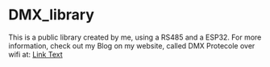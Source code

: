 # DMX_library
This is a public library created by me, using a RS485 and a ESP32.
For more information, check out my Blog on my website, called DMX Protecole over wifi at: [Link Text](marnix.work)
